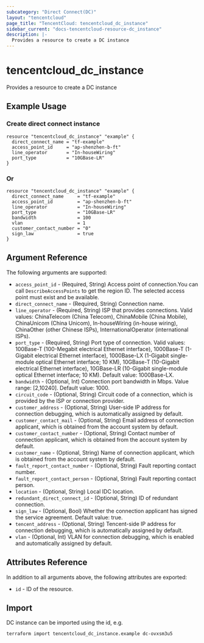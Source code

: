 ```yaml
---
subcategory: "Direct Connect(DC)"
layout: "tencentcloud"
page_title: "TencentCloud: tencentcloud_dc_instance"
sidebar_current: "docs-tencentcloud-resource-dc_instance"
description: |-
  Provides a resource to create a DC instance
---
```


# tencentcloud_dc_instance

Provides a resource to create a DC instance

## Example Usage

### Create direct connect instance

```hcl
resource "tencentcloud_dc_instance" "example" {
  direct_connect_name = "tf-example"
  access_point_id     = "ap-shenzhen-b-ft"
  line_operator       = "In-houseWiring"
  port_type           = "10GBase-LR"
}
```

### Or

```hcl
resource "tencentcloud_dc_instance" "example" {
  direct_connect_name     = "tf-example"
  access_point_id         = "ap-shenzhen-b-ft"
  line_operator           = "In-houseWiring"
  port_type               = "10GBase-LR"
  bandwidth               = 100
  vlan                    = 1
  customer_contact_number = "0"
  sign_law                = true
}
```

## Argument Reference

The following arguments are supported:

* `access_point_id` - (Required, String) Access point of connection.You can call `DescribeAccessPoints` to get the region ID. The selected access point must exist and be available.
* `direct_connect_name` - (Required, String) Connection name.
* `line_operator` - (Required, String) ISP that provides connections. Valid values: ChinaTelecom (China Telecom), ChinaMobile (China Mobile), ChinaUnicom (China Unicom), In-houseWiring (in-house wiring), ChinaOther (other Chinese ISPs), InternationalOperator (international ISPs).
* `port_type` - (Required, String) Port type of connection. Valid values: 100Base-T (100-Megabit electrical Ethernet interface), 1000Base-T (1-Gigabit electrical Ethernet interface), 1000Base-LX (1-Gigabit single-module optical Ethernet interface; 10 KM), 10GBase-T (10-Gigabit electrical Ethernet interface), 10GBase-LR (10-Gigabit single-module optical Ethernet interface; 10 KM). Default value: 1000Base-LX.
* `bandwidth` - (Optional, Int) Connection port bandwidth in Mbps. Value range: [2,10240]. Default value: 1000.
* `circuit_code` - (Optional, String) Circuit code of a connection, which is provided by the ISP or connection provider.
* `customer_address` - (Optional, String) User-side IP address for connection debugging, which is automatically assigned by default.
* `customer_contact_mail` - (Optional, String) Email address of connection applicant, which is obtained from the account system by default.
* `customer_contact_number` - (Optional, String) Contact number of connection applicant, which is obtained from the account system by default.
* `customer_name` - (Optional, String) Name of connection applicant, which is obtained from the account system by default.
* `fault_report_contact_number` - (Optional, String) Fault reporting contact number.
* `fault_report_contact_person` - (Optional, String) Fault reporting contact person.
* `location` - (Optional, String) Local IDC location.
* `redundant_direct_connect_id` - (Optional, String) ID of redundant connection.
* `sign_law` - (Optional, Bool) Whether the connection applicant has signed the service agreement. Default value: true.
* `tencent_address` - (Optional, String) Tencent-side IP address for connection debugging, which is automatically assigned by default.
* `vlan` - (Optional, Int) VLAN for connection debugging, which is enabled and automatically assigned by default.

## Attributes Reference

In addition to all arguments above, the following attributes are exported:

* `id` - ID of the resource.



## Import

DC instance can be imported using the id, e.g.

```
terraform import tencentcloud_dc_instance.example dc-ovxsm3u5
```

